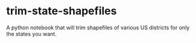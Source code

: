# trim-state-shapefiles
A python notebook that will trim shapefiles of various US districts for only the states you want.
